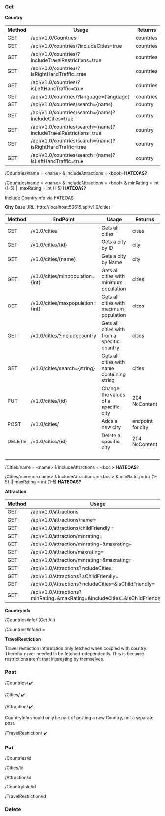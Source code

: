 ### Get

**Country**

| Method | Usage                                                        | Returns   |
| ------ | ------------------------------------------------------------ | --------- |
| GET    | /api/v1.0/Countries                                          | countries |
| GET    | /api/v1.0/countries/?includeCities=true                      | countries |
| GET    | /api/v1.0/countries/?includeTravelRestrictions=true          | countries |
| GET    | /api/v1.0/countries/?isRightHandTraffic=true                 | countries |
| GET    | /api/v1.0/countries/?isLeftHandTraffic=true                  | countries |
| GET    | /api/v1.0/countries/?language={language}                     | countries |
| GET    | /api/v1.0/countries/search={name}                            | country   |
| GET    | /api/v1.0/countries/search={name}?includeCities=true         | country   |
| GET    | /api/v1.0/countries/search={name}?includeTravelRestrictions=true | country   |
| GET    | /api/v1.0/countries/search={name}?isRightHandTraffic=true    | country   |
| GET    | /api/v1.0/countries/search={name}?isLeftHandTraffic=true     | country   |

/Countries/name = \<name> & includeAttractions = \<bool> **HATEOAS?**

/Countries/name = \<name> & includeAttractions = \<bool> & minRating = int (1-5) || maxRating = int (1-5) **HATEOAS?**

Include CountryInfo via HATEOAS



**City** Base URL: http://localhost:50615/api/v1.0/cities

| Method | EndPoint                         | Usage                                        | Returns           |
| ------ | -------------------------------- | -------------------------------------------- | ----------------- |
| GET    | /v1.0/cities                     | Gets all cities                              | cities            |
| GET    | /v1.0/cities/{id}                | Gets a city by ID                            | city              |
| GET    | /v1.0/cities/{name}              | Gets a city by Name                          | city              |
| GET    | /v1.0/cities/minpopulation={int} | Gets all cities with minimum population      | cities            |
| GET    | /v1.0/cities/maxpopulation={int} | Gets all cities with maximum population      | cities            |
| GET    | /v1.0/cities/?includecountry     | Gets all cities with from a specific country | cities            |
| GET    | /v1.0/cities/search={string}     | Gets all cities with name containing string  | cities            |
| PUT    | /v1.0/cities/{id}                | Change the values of a specific city         | 204 NoContent     |
| POST   | /v1.0/cities/                    | Adds a new city                              | endpoint for city |
| DELETE | /v1.0/cities/{id}                | Delete a specific city                       | 204 NoContent     |
|        |                                  |                                              |                   |
|        |                                  |                                              |                   |
|        |                                  |                                              |                   |
|        |                                  |                                              |                   |



/Cities/name = \<name> & includeAttractions = \<bool> **HATEOAS?**

/Cities/name = \<name> & includeAttractions = \<bool> & minRating = int (1-5) || maxRating = int (1-5) **HATEOAS?**

**Attraction**

| Method | Usage                                                        | Returns    |
| ------ | ------------------------------------------------------------ | ---------- |
| GET    | /api/v1.0/attractions                                        | attraction |
| GET    | /api/v1.0/attractions/name=<name>                            | attraction |
| GET    | /api/v1.0/attractions/childFriendly = <bool>                 | attraction |
| GET    | /api/v1.0/attraction/minrating=<int>                         | attraction |
| GET    | /api/v1.0/attraction/minrating=<int>&maxrating=<int>         | attraction |
| GET    | /api/v1.0/attraction/maxrating=<int>                         | attraction |
| GET    | /api/v1.0/attraction/minrating=<int>&maxrating=<int>         | attraction |
| GET    | /api/v1.0/Attractions?includeCities=<bool>                   | attraction |
| GET    | /api/v1.0/Attractions?isChildFriendly=<bool>                 | attraction |
| GET    | /api/v1.0/Attractions?includeCities=<bool>&isChildFriendly=<bool> | attraction |
| GET    | /api/v1.0/Attractions?minRating=<int>&maxRating=<int>&includeCities=<bool>&isChildFriendly=<bool> | attraction |



**CountryInfo** 

/Countries/Info/   (Get All)

/Countries/Info/id = <id>



**TravelRestriction**

Travel restriction information only fetched when coupled with country. Therefor never needed to be fetched independently. This is because restrictions aren't that interesting by themselves.



### Post

/Countries/  :heavy_check_mark:

/Cities/ :heavy_check_mark:

/Attraction/  :heavy_check_mark:

CountryInfo should only be part of posting a new Country, not a separate post.

/TravelRestriction/ :heavy_check_mark:

### Put

/Countries/id

/Cities/id

/Attraction/id  ​​

/CountryInfo/id

/TravelRestriction/id ​​

### Delete


